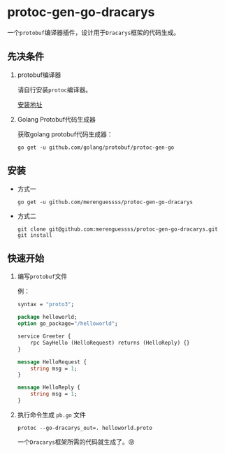 # protoc-gen-go-dracarys

一个`protobuf`编译器插件，设计用于`Dracarys`框架的代码生成。

## 先决条件

1. protobuf编译器

    请自行安装`protoc`编译器。

    [安装地址](https://github.com/protocolbuffers/protobuf#protocol-compiler-installation)

2. Golang Protobuf代码生成器
    
    获取golang protobuf代码生成器：
    ```
    go get -u github.com/golang/protobuf/protoc-gen-go
    ```

## 安装

- 方式一

    ```
    go get -u github.com/merenguessss/protoc-gen-go-dracarys
    ```

- 方式二
    ```
    git clone git@github.com:merenguessss/protoc-gen-go-dracarys.git
    git install
    ```

## 快速开始

1. 编写`protobuf`文件
    
    例：

    ```protobuf
    syntax = "proto3";

    package helloworld;
    option go_package="/helloworld";

    service Greeter {
        rpc SayHello (HelloRequest) returns (HelloReply) {}
    }

    message HelloRequest {
        string msg = 1;
    }

    message HelloReply {
        string msg = 1;
    }
    ```

2. 执行命令生成 `pb.go` 文件

    ```
    protoc --go-dracarys_out=. helloworld.proto
    ```
    一个`Dracarys`框架所需的代码就生成了。😝